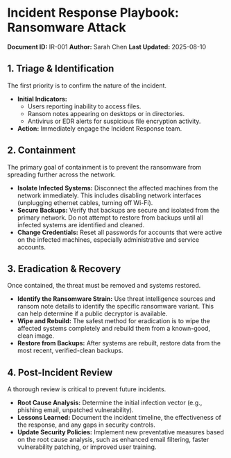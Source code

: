# Incident Response Playbook: Ransomware Attack

**Document ID:** IR-001
**Author:** Sarah Chen
**Last Updated:** 2025-08-10

## 1. Triage & Identification

The first priority is to confirm the nature of the incident.

- **Initial Indicators:**
  - Users reporting inability to access files.
  - Ransom notes appearing on desktops or in directories.
  - Antivirus or EDR alerts for suspicious file encryption activity.
- **Action:** Immediately engage the Incident Response team.

## 2. Containment

The primary goal of containment is to prevent the ransomware from spreading further across the network.

- **Isolate Infected Systems:** Disconnect the affected machines from the network immediately. This includes disabling network interfaces (unplugging ethernet cables, turning off Wi-Fi).
- **Secure Backups:** Verify that backups are secure and isolated from the primary network. Do not attempt to restore from backups until all infected systems are identified and cleaned.
- **Change Credentials:** Reset all passwords for accounts that were active on the infected machines, especially administrative and service accounts.

## 3. Eradication & Recovery

Once contained, the threat must be removed and systems restored.

- **Identify the Ransomware Strain:** Use threat intelligence sources and ransom note details to identify the specific ransomware variant. This can help determine if a public decryptor is available.
- **Wipe and Rebuild:** The safest method for eradication is to wipe the affected systems completely and rebuild them from a known-good, clean image.
- **Restore from Backups:** After systems are rebuilt, restore data from the most recent, verified-clean backups.

## 4. Post-Incident Review

A thorough review is critical to prevent future incidents.

- **Root Cause Analysis:** Determine the initial infection vector (e.g., phishing email, unpatched vulnerability).
- **Lessons Learned:** Document the incident timeline, the effectiveness of the response, and any gaps in security controls.
- **Update Security Policies:** Implement new preventative measures based on the root cause analysis, such as enhanced email filtering, faster vulnerability patching, or improved user training.
